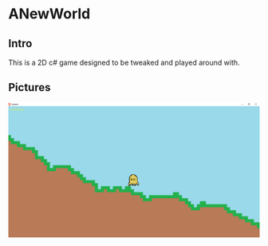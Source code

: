 # ANewWorld

## Intro
This is a 2D c# game designed to be tweaked and played around with.

## Pictures
![altText](https://github.com/Exeton/ANewWorld/blob/master/Pictures/SampleTerrain2.PNG)
